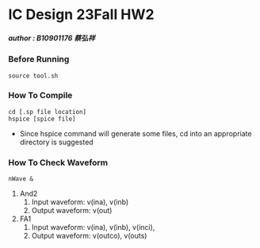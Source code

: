 # IC Design 23Fall HW2
##### author : B10901176 蔡弘祥

### Before Running
```shell
source tool.sh
```

### How To Compile
```shell
cd [.sp file location]
hspice [spice file]
```
- Since hspice command will generate some files, cd into an appropriate directory is suggested

### How To Check Waveform
```shell
nWave &
```
1. And2
    1. Input waveform: v(ina), v(inb)
    2. Output waveform: v(out)
2. FA1
    1. Input waveform: v(ina), v(inb), v(inci),
    2. Output waveform: v(outco), v(outs)
